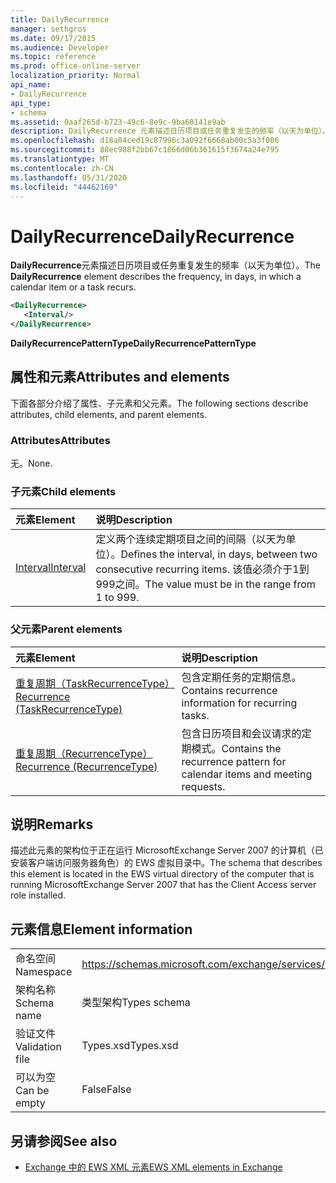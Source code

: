 ```yaml
---
title: DailyRecurrence
manager: sethgros
ms.date: 09/17/2015
ms.audience: Developer
ms.topic: reference
ms.prod: office-online-server
localization_priority: Normal
api_name:
- DailyRecurrence
api_type:
- schema
ms.assetid: 0aaf265d-b723-49c6-8e9c-9ba60141e9ab
description: DailyRecurrence 元素描述日历项目或任务重复发生的频率（以天为单位）。
ms.openlocfilehash: d18a04ced19c87996c3a092f6668ab00c5a3f006
ms.sourcegitcommit: 88ec988f2bb67c1866d06b361615f3674a24e795
ms.translationtype: MT
ms.contentlocale: zh-CN
ms.lasthandoff: 05/31/2020
ms.locfileid: "44462169"
---
```

# <a name="dailyrecurrence"></a><span data-ttu-id="fcaff-103">DailyRecurrence</span><span class="sxs-lookup"><span data-stu-id="fcaff-103">DailyRecurrence</span></span>

<span data-ttu-id="fcaff-104">**DailyRecurrence**元素描述日历项目或任务重复发生的频率（以天为单位）。</span><span class="sxs-lookup"><span data-stu-id="fcaff-104">The **DailyRecurrence** element describes the frequency, in days, in which a calendar item or a task recurs.</span></span> 
  
```xml
<DailyRecurrence>
   <Interval/>
</DailyRecurrence>
```

<span data-ttu-id="fcaff-105">**DailyRecurrencePatternType**</span><span class="sxs-lookup"><span data-stu-id="fcaff-105">**DailyRecurrencePatternType**</span></span>

## <a name="attributes-and-elements"></a><span data-ttu-id="fcaff-106">属性和元素</span><span class="sxs-lookup"><span data-stu-id="fcaff-106">Attributes and elements</span></span>

<span data-ttu-id="fcaff-107">下面各部分介绍了属性、子元素和父元素。</span><span class="sxs-lookup"><span data-stu-id="fcaff-107">The following sections describe attributes, child elements, and parent elements.</span></span>
  
### <a name="attributes"></a><span data-ttu-id="fcaff-108">Attributes</span><span class="sxs-lookup"><span data-stu-id="fcaff-108">Attributes</span></span>

<span data-ttu-id="fcaff-109">无。</span><span class="sxs-lookup"><span data-stu-id="fcaff-109">None.</span></span>
  
### <a name="child-elements"></a><span data-ttu-id="fcaff-110">子元素</span><span class="sxs-lookup"><span data-stu-id="fcaff-110">Child elements</span></span>

|<span data-ttu-id="fcaff-111">**元素**</span><span class="sxs-lookup"><span data-stu-id="fcaff-111">**Element**</span></span>|<span data-ttu-id="fcaff-112">**说明**</span><span class="sxs-lookup"><span data-stu-id="fcaff-112">**Description**</span></span>|
|:-----|:-----|
|[<span data-ttu-id="fcaff-113">Interval</span><span class="sxs-lookup"><span data-stu-id="fcaff-113">Interval</span></span>](interval.md) <br/> |<span data-ttu-id="fcaff-114">定义两个连续定期项目之间的间隔（以天为单位）。</span><span class="sxs-lookup"><span data-stu-id="fcaff-114">Defines the interval, in days, between two consecutive recurring items.</span></span> <span data-ttu-id="fcaff-115">该值必须介于1到999之间。</span><span class="sxs-lookup"><span data-stu-id="fcaff-115">The value must be in the range from 1 to 999.</span></span>  <br/> |
   
### <a name="parent-elements"></a><span data-ttu-id="fcaff-116">父元素</span><span class="sxs-lookup"><span data-stu-id="fcaff-116">Parent elements</span></span>

|<span data-ttu-id="fcaff-117">**元素**</span><span class="sxs-lookup"><span data-stu-id="fcaff-117">**Element**</span></span>|<span data-ttu-id="fcaff-118">**说明**</span><span class="sxs-lookup"><span data-stu-id="fcaff-118">**Description**</span></span>|
|:-----|:-----|
|[<span data-ttu-id="fcaff-119">重复周期（TaskRecurrenceType）</span><span class="sxs-lookup"><span data-stu-id="fcaff-119">Recurrence (TaskRecurrenceType)</span></span>](recurrence-taskrecurrencetype.md) <br/> |<span data-ttu-id="fcaff-120">包含定期任务的定期信息。</span><span class="sxs-lookup"><span data-stu-id="fcaff-120">Contains recurrence information for recurring tasks.</span></span>  <br/> |
|[<span data-ttu-id="fcaff-121">重复周期（RecurrenceType）</span><span class="sxs-lookup"><span data-stu-id="fcaff-121">Recurrence (RecurrenceType)</span></span>](recurrence-recurrencetype.md) <br/> |<span data-ttu-id="fcaff-122">包含日历项目和会议请求的定期模式。</span><span class="sxs-lookup"><span data-stu-id="fcaff-122">Contains the recurrence pattern for calendar items and meeting requests.</span></span>  <br/> |
   
## <a name="remarks"></a><span data-ttu-id="fcaff-123">说明</span><span class="sxs-lookup"><span data-stu-id="fcaff-123">Remarks</span></span>

<span data-ttu-id="fcaff-124">描述此元素的架构位于正在运行 MicrosoftExchange Server 2007 的计算机（已安装客户端访问服务器角色）的 EWS 虚拟目录中。</span><span class="sxs-lookup"><span data-stu-id="fcaff-124">The schema that describes this element is located in the EWS virtual directory of the computer that is running MicrosoftExchange Server 2007 that has the Client Access server role installed.</span></span>
  
## <a name="element-information"></a><span data-ttu-id="fcaff-125">元素信息</span><span class="sxs-lookup"><span data-stu-id="fcaff-125">Element information</span></span>

|||
|:-----|:-----|
|<span data-ttu-id="fcaff-126">命名空间</span><span class="sxs-lookup"><span data-stu-id="fcaff-126">Namespace</span></span>  <br/> |https://schemas.microsoft.com/exchange/services/2006/types  <br/> |
|<span data-ttu-id="fcaff-127">架构名称</span><span class="sxs-lookup"><span data-stu-id="fcaff-127">Schema name</span></span>  <br/> |<span data-ttu-id="fcaff-128">类型架构</span><span class="sxs-lookup"><span data-stu-id="fcaff-128">Types schema</span></span>  <br/> |
|<span data-ttu-id="fcaff-129">验证文件</span><span class="sxs-lookup"><span data-stu-id="fcaff-129">Validation file</span></span>  <br/> |<span data-ttu-id="fcaff-130">Types.xsd</span><span class="sxs-lookup"><span data-stu-id="fcaff-130">Types.xsd</span></span>  <br/> |
|<span data-ttu-id="fcaff-131">可以为空</span><span class="sxs-lookup"><span data-stu-id="fcaff-131">Can be empty</span></span>  <br/> |<span data-ttu-id="fcaff-132">False</span><span class="sxs-lookup"><span data-stu-id="fcaff-132">False</span></span>  <br/> |
   
## <a name="see-also"></a><span data-ttu-id="fcaff-133">另请参阅</span><span class="sxs-lookup"><span data-stu-id="fcaff-133">See also</span></span>

- [<span data-ttu-id="fcaff-134">Exchange 中的 EWS XML 元素</span><span class="sxs-lookup"><span data-stu-id="fcaff-134">EWS XML elements in Exchange</span></span>](ews-xml-elements-in-exchange.md)

